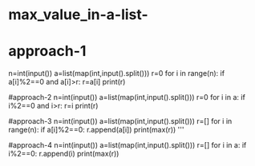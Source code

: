 # max_value_in-a-list-
# approach-1
n=int(input())
a=list(map(int,input().split()))
r=0
for i in range(n):
  if a[i]%2==0 and a[i]>r:
    r=a[i]
print(r)

#approach-2
n=int(input())
a=list(map(int,input().split()))
r=0
for i in a:
  if i%2==0 and i>r:
    r=i
print(r)

#approach-3
n=int(input())
a=list(map(int,input().split()))
r=[]
for i in range(n):
  if a[i]%2==0:
    r.append(a[i])
print(max(r))
'''
    
#approach-4
n=int(input())
a=list(map(int,input().split()))
r=[]
for i in a:
  if i%2==0:
    r.append(i)
print(max(r))
